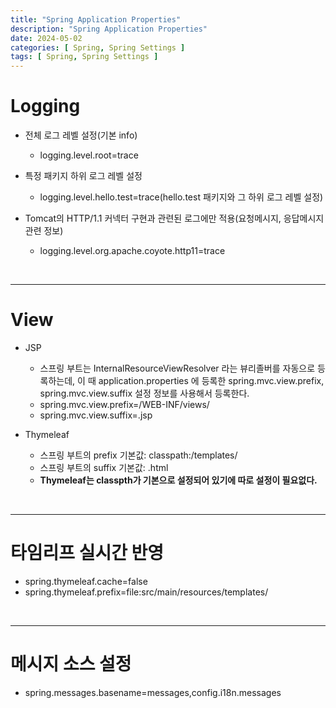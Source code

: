 ```yaml
---
title: "Spring Application Properties"
description: "Spring Application Properties"
date: 2024-05-02
categories: [ Spring, Spring Settings ]
tags: [ Spring, Spring Settings ]
---
```


# Logging

- 전체 로그 레벨 설정(기본 info)  
  - logging.level.root=trace  
- 특정 패키지 하위 로그 레벨 설정  
  - logging.level.hello.test=trace(hello.test 패키지와 그 하위 로그 레벨 설정) 
  
- Tomcat의 HTTP/1.1 커넥터 구현과 관련된 로그에만 적용(요청메시지, 응답메시지 관련 정보)
  - logging.level.org.apache.coyote.http11=trace

<br/>
<hr>

# View

- JSP
  - 스프링 부트는 InternalResourceViewResolver 라는 뷰리졸버를 자동으로 등록하는데, 이 때 application.properties 에 등록한 spring.mvc.view.prefix, spring.mvc.view.suffix 설정 정보를 사용해서 등록한다.  
  - spring.mvc.view.prefix=/WEB-INF/views/  
  - spring.mvc.view.suffix=.jsp  

- Thymeleaf
  - 스프링 부트의 prefix 기본값: classpath:/templates/
  - 스프링 부트의 suffix 기본값: .html
  - **Thymeleaf는 classpth가 기본으로 설정되어 있기에 따로 설정이 필요없다.** 

<br/>
<hr>

# 타임리프 실시간 반영

- spring.thymeleaf.cache=false
- spring.thymeleaf.prefix=file:src/main/resources/templates/

<br/>
<hr>

# 메시지 소스 설정

- spring.messages.basename=messages,config.i18n.messages

